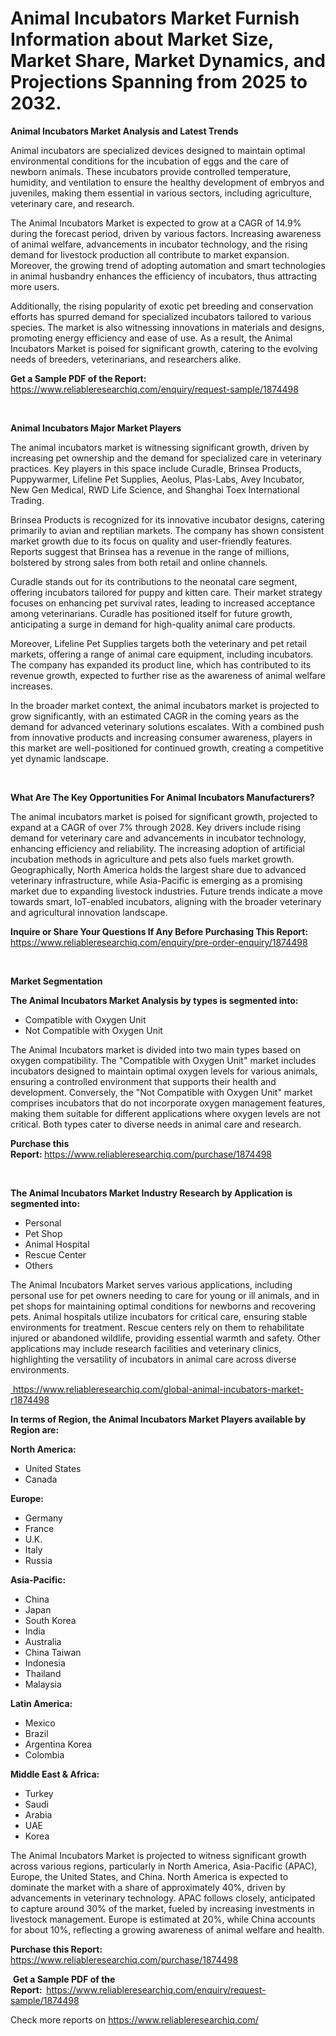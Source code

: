 <p><h1>Animal Incubators Market Furnish Information about Market Size, Market Share, Market Dynamics, and Projections Spanning from 2025 to 2032.</h1></p><p><strong>Animal Incubators Market Analysis and Latest Trends</strong></p>
<p><p>Animal incubators are specialized devices designed to maintain optimal environmental conditions for the incubation of eggs and the care of newborn animals. These incubators provide controlled temperature, humidity, and ventilation to ensure the healthy development of embryos and juveniles, making them essential in various sectors, including agriculture, veterinary care, and research.</p><p>The Animal Incubators Market is expected to grow at a CAGR of 14.9% during the forecast period, driven by various factors. Increasing awareness of animal welfare, advancements in incubator technology, and the rising demand for livestock production all contribute to market expansion. Moreover, the growing trend of adopting automation and smart technologies in animal husbandry enhances the efficiency of incubators, thus attracting more users.</p><p>Additionally, the rising popularity of exotic pet breeding and conservation efforts has spurred demand for specialized incubators tailored to various species. The market is also witnessing innovations in materials and designs, promoting energy efficiency and ease of use. As a result, the Animal Incubators Market is poised for significant growth, catering to the evolving needs of breeders, veterinarians, and researchers alike.</p></p>
<p><strong>Get a Sample PDF of the Report:&nbsp;</strong> <a href="https://www.reliableresearchiq.com/enquiry/request-sample/1874498?utm_campaign=2335&utm_medium=2&utm_source=Github&utm_content=ia&utm_term=04032025&utm_id=animal-incubators">https://www.reliableresearchiq.com/enquiry/request-sample/1874498</a></p>
<p>&nbsp;</p>
<p><strong>Animal Incubators Major Market Players</strong></p>
<p><p>The animal incubators market is witnessing significant growth, driven by increasing pet ownership and the demand for specialized care in veterinary practices. Key players in this space include Curadle, Brinsea Products, Puppywarmer, Lifeline Pet Supplies, Aeolus, Plas-Labs, Avey Incubator, New Gen Medical, RWD Life Science, and Shanghai Toex International Trading.</p><p>Brinsea Products is recognized for its innovative incubator designs, catering primarily to avian and reptilian markets. The company has shown consistent market growth due to its focus on quality and user-friendly features. Reports suggest that Brinsea has a revenue in the range of millions, bolstered by strong sales from both retail and online channels.</p><p>Curadle stands out for its contributions to the neonatal care segment, offering incubators tailored for puppy and kitten care. Their market strategy focuses on enhancing pet survival rates, leading to increased acceptance among veterinarians. Curadle has positioned itself for future growth, anticipating a surge in demand for high-quality animal care products.</p><p>Moreover, Lifeline Pet Supplies targets both the veterinary and pet retail markets, offering a range of animal care equipment, including incubators. The company has expanded its product line, which has contributed to its revenue growth, expected to further rise as the awareness of animal welfare increases.</p><p>In the broader market context, the animal incubators market is projected to grow significantly, with an estimated CAGR in the coming years as the demand for advanced veterinary solutions escalates. With a combined push from innovative products and increasing consumer awareness, players in this market are well-positioned for continued growth, creating a competitive yet dynamic landscape.</p></p>
<p>&nbsp;</p>
<p><strong>What Are The Key Opportunities For Animal Incubators Manufacturers?</strong></p>
<p><p>The animal incubators market is poised for significant growth, projected to expand at a CAGR of over 7% through 2028. Key drivers include rising demand for veterinary care and advancements in incubator technology, enhancing efficiency and reliability. The increasing adoption of artificial incubation methods in agriculture and pets also fuels market growth. Geographically, North America holds the largest share due to advanced veterinary infrastructure, while Asia-Pacific is emerging as a promising market due to expanding livestock industries. Future trends indicate a move towards smart, IoT-enabled incubators, aligning with the broader veterinary and agricultural innovation landscape.</p></p>
<p><strong>Inquire or Share Your Questions If Any Before Purchasing This Report:</strong> <a href="https://www.reliableresearchiq.com/enquiry/pre-order-enquiry/1874498?utm_campaign=2335&utm_medium=2&utm_source=Github&utm_content=ia&utm_term=04032025&utm_id=animal-incubators">https://www.reliableresearchiq.com/enquiry/pre-order-enquiry/1874498</a></p>
<p>&nbsp;</p>
<p><strong>Market Segmentation</strong></p>
<p><strong>The Animal Incubators Market Analysis by types is segmented into:</strong></p>
<p><ul><li>Compatible with Oxygen Unit</li><li>Not Compatible with Oxygen Unit</li></ul></p>
<p><p>The Animal Incubators market is divided into two main types based on oxygen compatibility. The "Compatible with Oxygen Unit" market includes incubators designed to maintain optimal oxygen levels for various animals, ensuring a controlled environment that supports their health and development. Conversely, the "Not Compatible with Oxygen Unit" market comprises incubators that do not incorporate oxygen management features, making them suitable for different applications where oxygen levels are not critical. Both types cater to diverse needs in animal care and research.</p></p>
<p><strong>Purchase this Report:&nbsp;</strong><a href="https://www.reliableresearchiq.com/purchase/1874498?utm_campaign=2335&utm_medium=2&utm_source=Github&utm_content=ia&utm_term=04032025&utm_id=animal-incubators">https://www.reliableresearchiq.com/purchase/1874498</a></p>
<p>&nbsp;</p>
<p><strong>The Animal Incubators Market Industry Research by Application is segmented into:</strong></p>
<p><ul><li>Personal</li><li>Pet Shop</li><li>Animal Hospital</li><li>Rescue Center</li><li>Others</li></ul></p>
<p><p>The Animal Incubators Market serves various applications, including personal use for pet owners needing to care for young or ill animals, and in pet shops for maintaining optimal conditions for newborns and recovering pets. Animal hospitals utilize incubators for critical care, ensuring stable environments for treatment. Rescue centers rely on them to rehabilitate injured or abandoned wildlife, providing essential warmth and safety. Other applications may include research facilities and veterinary clinics, highlighting the versatility of incubators in animal care across diverse environments.</p></p>
<p><a href="https://www.reliableresearchiq.com/global-animal-incubators-market-r1874498?utm_campaign=2335&utm_medium=2&utm_source=Github&utm_content=ia&utm_term=04032025&utm_id=animal-incubators">&nbsp;https://www.reliableresearchiq.com/global-animal-incubators-market-r1874498</a></p>
<p><strong>In terms of Region, the Animal Incubators Market Players available by Region are:</strong></p>
<p>
    <p> <strong> North America: </strong>
        <ul>
            <li>United States</li>
            <li>Canada</li>
        </ul>
        </p> 
    <p> <strong> Europe: </strong>
        <ul>
            <li>Germany</li>
            <li>France</li>
            <li>U.K.</li>
            <li>Italy</li>
            <li>Russia</li>
        </ul>
        </p> 
    <p> <strong> Asia-Pacific: </strong>
        <ul>
            <li>China</li>
            <li>Japan</li>
            <li>South Korea</li>
            <li>India</li>
            <li>Australia</li>
            <li>China Taiwan</li>
            <li>Indonesia</li>
            <li>Thailand</li>
            <li>Malaysia</li>
        </ul>
        </p> 
    <p> <strong> Latin America: </strong>
        <ul>
            <li>Mexico</li>
            <li>Brazil</li>
            <li>Argentina Korea</li>
            <li>Colombia</li>
        </ul>
        </p> 
    <p> <strong> Middle East & Africa: </strong>
        <ul>
            <li>Turkey</li>
            <li>Saudi</li>
            <li>Arabia</li>
            <li>UAE</li>
            <li>Korea</li>
        </ul>
    </p>
    </p>
<p><p>The Animal Incubators Market is projected to witness significant growth across various regions, particularly in North America, Asia-Pacific (APAC), Europe, the United States, and China. North America is expected to dominate the market with a share of approximately 40%, driven by advancements in veterinary technology. APAC follows closely, anticipated to capture around 30% of the market, fueled by increasing investments in livestock management. Europe is estimated at 20%, while China accounts for about 10%, reflecting a growing awareness of animal welfare and health.</p></p>
<p><strong>Purchase this Report: </strong><a href="https://www.reliableresearchiq.com/purchase/1874498?utm_campaign=2335&utm_medium=2&utm_source=Github&utm_content=ia&utm_term=04032025&utm_id=animal-incubators">https://www.reliableresearchiq.com/purchase/1874498</a></p>
<p>&nbsp;<strong>Get a Sample PDF of the Report:&nbsp;&nbsp;</strong><a href="https://www.reliableresearchiq.com/enquiry/request-sample/1874498?utm_campaign=2335&utm_medium=2&utm_source=Github&utm_content=ia&utm_term=04032025&utm_id=animal-incubators">https://www.reliableresearchiq.com/enquiry/request-sample/1874498</a></p>
<p><strong></strong></p>
<p>Check more reports on <a href="https://www.reliableresearchiq.com/?utm_campaign=2335&utm_medium=2&utm_source=Github&utm_content=ia&utm_term=04032025&utm_id=animal-incubators">https://www.reliableresearchiq.com/</a></p>